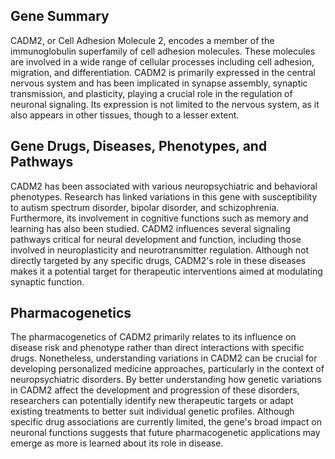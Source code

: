 ## Gene Summary
CADM2, or Cell Adhesion Molecule 2, encodes a member of the immunoglobulin superfamily of cell adhesion molecules. These molecules are involved in a wide range of cellular processes including cell adhesion, migration, and differentiation. CADM2 is primarily expressed in the central nervous system and has been implicated in synapse assembly, synaptic transmission, and plasticity, playing a crucial role in the regulation of neuronal signaling. Its expression is not limited to the nervous system, as it also appears in other tissues, though to a lesser extent.

## Gene Drugs, Diseases, Phenotypes, and Pathways
CADM2 has been associated with various neuropsychiatric and behavioral phenotypes. Research has linked variations in this gene with susceptibility to autism spectrum disorder, bipolar disorder, and schizophrenia. Furthermore, its involvement in cognitive functions such as memory and learning has also been studied. CADM2 influences several signaling pathways critical for neural development and function, including those involved in neuroplasticity and neurotransmitter regulation. Although not directly targeted by any specific drugs, CADM2's role in these diseases makes it a potential target for therapeutic interventions aimed at modulating synaptic function.

## Pharmacogenetics
The pharmacogenetics of CADM2 primarily relates to its influence on disease risk and phenotype rather than direct interactions with specific drugs. Nonetheless, understanding variations in CADM2 can be crucial for developing personalized medicine approaches, particularly in the context of neuropsychiatric disorders. By better understanding how genetic variations in CADM2 affect the development and progression of these disorders, researchers can potentially identify new therapeutic targets or adapt existing treatments to better suit individual genetic profiles. Although specific drug associations are currently limited, the gene's broad impact on neuronal functions suggests that future pharmacogenetic applications may emerge as more is learned about its role in disease.